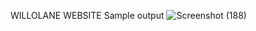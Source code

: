 WILLOLANE WEBSITE 
Sample output
![Screenshot (188)](https://github.com/VijayalakshmiSenthil/Willolane-Website/assets/103422923/a3e3c1f0-f76d-4623-b28c-ec8b8041ac14)
